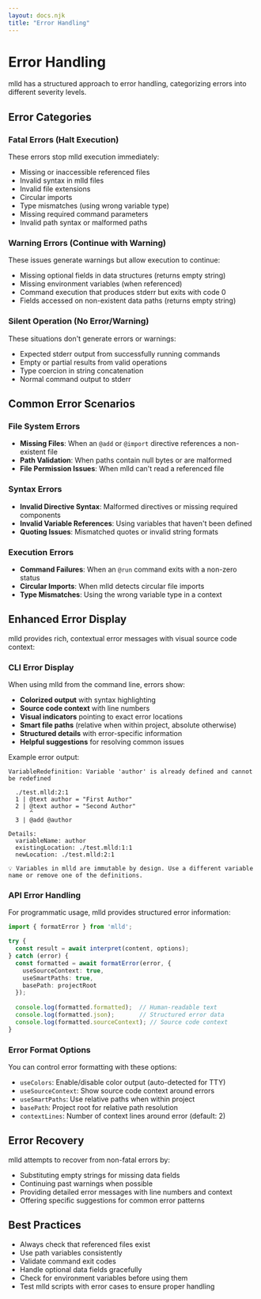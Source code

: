 ```yaml
---
layout: docs.njk
title: "Error Handling"
---
```


# Error Handling

mlld has a structured approach to error handling, categorizing errors into different severity levels.

## Error Categories

### Fatal Errors (Halt Execution)

These errors stop mlld execution immediately:

- Missing or inaccessible referenced files
- Invalid syntax in mlld files
- Invalid file extensions
- Circular imports
- Type mismatches (using wrong variable type)
- Missing required command parameters
- Invalid path syntax or malformed paths

### Warning Errors (Continue with Warning)

These issues generate warnings but allow execution to continue:

- Missing optional fields in data structures (returns empty string)
- Missing environment variables (when referenced)
- Command execution that produces stderr but exits with code 0
- Fields accessed on non-existent data paths (returns empty string)

### Silent Operation (No Error/Warning)

These situations don't generate errors or warnings:

- Expected stderr output from successfully running commands
- Empty or partial results from valid operations
- Type coercion in string concatenation
- Normal command output to stderr

## Common Error Scenarios

### File System Errors

- **Missing Files**: When an `@add` or `@import` directive references a non-existent file
- **Path Validation**: When paths contain null bytes or are malformed
- **File Permission Issues**: When mlld can't read a referenced file

### Syntax Errors

- **Invalid Directive Syntax**: Malformed directives or missing required components
- **Invalid Variable References**: Using variables that haven't been defined
- **Quoting Issues**: Mismatched quotes or invalid string formats

### Execution Errors

- **Command Failures**: When an `@run` command exits with a non-zero status
- **Circular Imports**: When mlld detects circular file imports
- **Type Mismatches**: Using the wrong variable type in a context

## Enhanced Error Display

mlld provides rich, contextual error messages with visual source code context:

### CLI Error Display

When using mlld from the command line, errors show:

- **Colorized output** with syntax highlighting
- **Source code context** with line numbers
- **Visual indicators** pointing to exact error locations  
- **Smart file paths** (relative when within project, absolute otherwise)
- **Structured details** with error-specific information
- **Helpful suggestions** for resolving common issues

Example error output:

```
VariableRedefinition: Variable 'author' is already defined and cannot be redefined

  ./test.mlld:2:1
  1 | @text author = "First Author"
  2 | @text author = "Second Author"
      ^
  3 | @add @author

Details:
  variableName: author
  existingLocation: ./test.mlld:1:1
  newLocation: ./test.mlld:2:1

💡 Variables in mlld are immutable by design. Use a different variable name or remove one of the definitions.
```

### API Error Handling

For programmatic usage, mlld provides structured error information:

```typescript
import { formatError } from 'mlld';

try {
  const result = await interpret(content, options);
} catch (error) {
  const formatted = await formatError(error, {
    useSourceContext: true,
    useSmartPaths: true,
    basePath: projectRoot
  });
  
  console.log(formatted.formatted);  // Human-readable text
  console.log(formatted.json);       // Structured error data
  console.log(formatted.sourceContext); // Source code context
}
```

### Error Format Options

You can control error formatting with these options:

- `useColors`: Enable/disable color output (auto-detected for TTY)
- `useSourceContext`: Show source code context around errors
- `useSmartPaths`: Use relative paths when within project
- `basePath`: Project root for relative path resolution
- `contextLines`: Number of context lines around error (default: 2)

## Error Recovery

mlld attempts to recover from non-fatal errors by:

- Substituting empty strings for missing data fields
- Continuing past warnings when possible
- Providing detailed error messages with line numbers and context
- Offering specific suggestions for common error patterns

## Best Practices

- Always check that referenced files exist
- Use path variables consistently
- Validate command exit codes
- Handle optional data fields gracefully
- Check for environment variables before using them
- Test mlld scripts with error cases to ensure proper handling